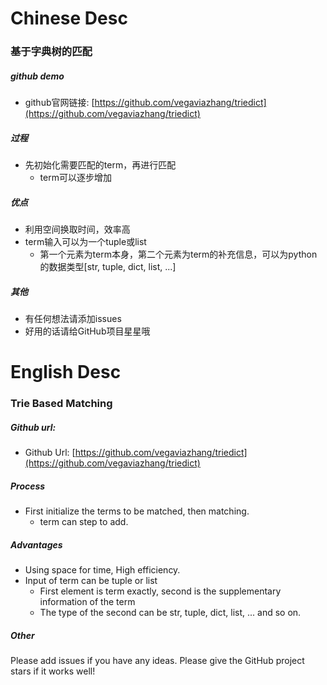 # Chinese Desc
### 基于字典树的匹配

##### github demo 
* github官网链接: [https://github.com/vegaviazhang/triedict](https://github.com/vegaviazhang/triedict)

##### 过程
* 先初始化需要匹配的term，再进行匹配
  * term可以逐步增加

##### 优点
* 利用空间换取时间，效率高
* term输入可以为一个tuple或list
  * 第一个元素为term本身，第二个元素为term的补充信息，可以为python的数据类型\[str, tuple, dict, list, ...]

##### 其他
* 有任何想法请添加issues
* 好用的话请给GitHub项目星星哦



# English Desc
### Trie Based Matching
##### Github url: 
* Github Url: [https://github.com/vegaviazhang/triedict](https://github.com/vegaviazhang/triedict)

##### Process
* First initialize the terms to be matched, then matching.
  * term can step to add.

##### Advantages
* Using space for time, High efficiency.
* Input of term can be tuple or list
  * First element is term exactly, second is the supplementary information of the term
  * The type of the second can be str, tuple, dict, list, ... and so on.
##### Other
Please add issues if you have any ideas.
Please give the GitHub project stars if it works well!
